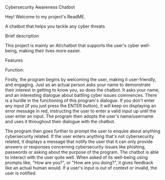 Cybersecurity Awareness Chatbot

Hey! Welcome to my project's ReadME.

A chatbot that helps you tackle any cyber threats

Brief description

This project is mainly an AI/chatbot that supports the user's cyber well-being, 
making their lives more easier.

Features

Function:

Firstly, the program begins by welcoming the user, making it user-friendly, and engaging.
Just as an actual person asks your name to demonstrate their interest in getting to know you, so does the chatbot.
It asks your name, and an interesting dialogue about battling cyber issues commences. There is a hurdle
in the functioning of this program's dialogue. If you don't enter any input (if you just press the ENTER button),
it will keep on displaying an error message in red, instructing the user to enter a valid input up until the
user enter an input. The program then adopts the user's name/username and uses it throughout their dialogue with the chatbot.

The program then goes further to prompt the user to enquire about anything cybersecurity related. If the user enters anything
that's not cybersecurity related, it displays a message that notify the user that it can only provide answers or responses 
concerning cybersecurity issues like phishing, passwords or asking about the purpose of the program. The chatbot is able to 
interact with the user quite well. When asked of its well-being using prompts like, "How are you?", or "How are you doing?",
it gives feedback like an actual human would. If a user's input is out of context or invalid, the user is notified.




